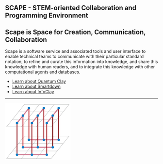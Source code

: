 ## SCAPE - STEM-oriented Collaboration and Programming Environment

## Scape is Space for Creation, Communication, Collaboration

Scape is a software service and associated tools and user interface to enable technical teams to communicate with their particular standard notation, to refine and curate this information into knowledge, and share this knowledge with human readers, and to integrate this knowledge with other computational agents and databases.


- [Learn about Quantum Clay](/)
- [Learn about Smartdown](/smartdown/)
- [Learn about InfoClay](/infoclay/)

---

![ScapeLogo](/ScapeLogo.png)
